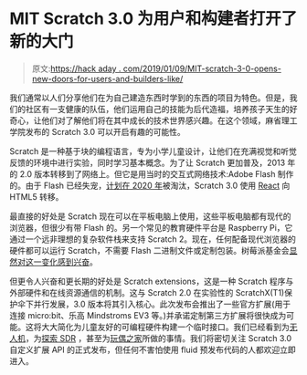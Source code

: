 # MIT Scratch 3.0 为用户和构建者打开了新的大门

> 原文:[https://hack aday . com/2019/01/09/MIT-scratch-3-0-opens-new-doors-for-users-and-builders-like/](https://hackaday.com/2019/01/09/mit-scratch-3-0-opens-new-doors-for-users-and-builders-alike/)

我们通常以人们分享他们在为自己建造东西时学到的东西的项目为特色。但是，我们的社区有一支健康的队伍，他们运用自己的技能为后代造福，培养孩子天生的好奇心，让他们对了解他们将在其中成长的技术世界感兴趣。在这个领域，麻省理工学院发布的 Scratch 3.0 可以开启有趣的可能性。

Scratch 是一种基于块的编程语言，专为小学儿童设计，让他们在充满视觉和听觉反馈的环境中进行实验，同时学习基本概念。为了让 Scratch 更加普及，2013 年的 2.0 版本转移到了网络上。但它是用当时的交互式网络技术:Adobe Flash 制作的。由于 Flash 已经失宠，[计划在 2020 年](https://theblog.adobe.com/adobe-flash-update/)被淘汰，Scratch 3.0 使用 [React](https://reactjs.org/) 向 HTML5 转移。

最直接的好处是 Scratch 现在可以在平板电脑上使用，这些平板电脑都有现代的浏览器，但很少有带 Flash 的。另一个常见的教育硬件平台是 Raspberry Pi，它通过一个远非理想的复杂软件栈来支持 Scratch 2。现在，任何配备现代浏览器的硬件都可以运行 Scratch，不需要 Flash 二进制文件或定制包装。树莓派基金会[显然对这一变化感到兴奋](https://www.raspberrypi.org/blog/scratch-3-resource-upgrades/)。

但更令人兴奋和更长期的好处是 Scratch extensions，这是一种 Scratch 程序与外部硬件和在线资源通信的机制。这与 Scratch 2.0 在实验性的 ScratchX(T1)保护伞下并行发展，3.0 版本将其引入核心。此次发布会推出了一些官方扩展(用于连接 micro:bit、乐高 Mindstroms EV3 等。)并承诺定制第三方扩展将很快成为可能。这将大大简化为儿童友好的可编程硬件构建一个临时接口。我们已经看到为[无人机](https://hackaday.com/2018/05/22/scratch-your-itch-to-fly/)，为[探索 SDR](https://hackaday.com/2017/10/29/scratch-that-sdr/) ，甚至为[玩偶之家](https://hackaday.com/2016/09/06/ritas-dolls-probably-live-better-than-you-do/)所做的事情。我们将密切关注 Scratch 3.0 自定义扩展 API 的正式发布，但任何不害怕使用 fluid 预发布代码的人都欢迎立即进入。